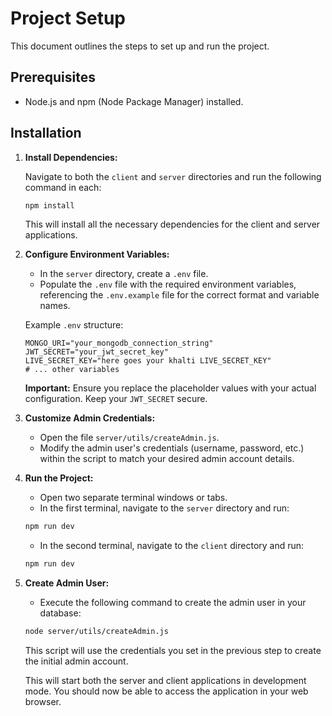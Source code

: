 # Project Setup

This document outlines the steps to set up and run the project.

## Prerequisites

- Node.js and npm (Node Package Manager) installed.

## Installation

1.  **Install Dependencies:**

    Navigate to both the `client` and `server` directories and run the following command in each:

    ```bash
    npm install
    ```

    This will install all the necessary dependencies for the client and server applications.

2.  **Configure Environment Variables:**

    - In the `server` directory, create a `.env` file.
    - Populate the `.env` file with the required environment variables, referencing the `.env.example` file for the correct format and variable names.

    Example `.env` structure:

    ```
    MONGO_URI="your_mongodb_connection_string"
    JWT_SECRET="your_jwt_secret_key"
    LIVE_SECRET_KEY="here goes your khalti LIVE_SECRET_KEY"
    # ... other variables
    ```

    **Important:** Ensure you replace the placeholder values with your actual configuration. Keep your `JWT_SECRET` secure.

3.  **Customize Admin Credentials:**

    - Open the file `server/utils/createAdmin.js`.
    - Modify the admin user's credentials (username, password, etc.) within the script to match your desired admin account details.

4.  **Run the Project:**

    - Open two separate terminal windows or tabs.
    - In the first terminal, navigate to the `server` directory and run:

    ```bash
    npm run dev
    ```

    - In the second terminal, navigate to the `client` directory and run:

    ```bash
    npm run dev
    ```

5.  **Create Admin User:**

    - Execute the following command to create the admin user in your database:

    ```bash
    node server/utils/createAdmin.js
    ```

    This script will use the credentials you set in the previous step to create the initial admin account.

    This will start both the server and client applications in development mode. You should now be able to access the application in your web browser.
